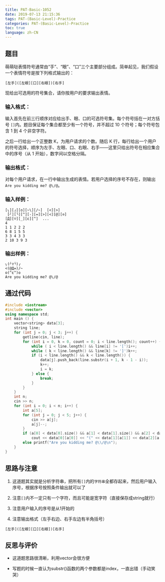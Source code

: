 ```yaml
---
title: PAT-Basic-1052
date: 2019-07-13 21:15:36
tags: PAT-(Basic-Level)-Practice
categories: PAT-(Basic-Level)-Practice
toc: true
language: zh-CN
---
```


## 题目

萌萌哒表情符号通常由“手”、“眼”、“口”三个主要部分组成。简单起见，我们假设一个表情符号是按下列格式输出的：

```
[左手]([左眼][口][右眼])[右手]
```

现给出可选用的符号集合，请你按用户的要求输出表情。

### 输入格式：

输入首先在前三行顺序对应给出手、眼、口的可选符号集。每个符号括在一对方括号 `[]`内。题目保证每个集合都至少有一个符号，并不超过 10 个符号；每个符号包含 1 到 4 个非空字符。

之后一行给出一个正整数 K，为用户请求的个数。随后 K 行，每行给出一个用户的符号选择，顺序为左手、左眼、口、右眼、右手——这里只给出符号在相应集合中的序号（从 1 开始），数字间以空格分隔。

### 输出格式：

对每个用户请求，在一行中输出生成的表情。若用户选择的序号不存在，则输出 `Are you kidding me? @\/@`。

### 输入样例：

```
[╮][╭][o][~\][/~]  [<][>]
 [╯][╰][^][-][=][>][<][@][⊙]
[Д][▽][_][ε][^]  ...
4
1 1 2 2 2
6 8 1 5 5
3 3 4 3 3
2 10 3 9 3
```

### 输出样例：

```
╮(╯▽╰)╭
<(@Д=)/~
o(^ε^)o
Are you kidding me? @\/@
```

## 通过代码
```c++
#include <iostream>
#include <vector>
using namespace std;
int main () {
	vector<string> data[3];
	string line;
	for (int j = 0; j < 3; j++) {
		getline(cin, line);
		for (int i = 0, k = 0, count = 0; i < line.length(); count++) {
			while ( i < line.length() && line[i] != '[')i++;
			while ( k < line.length() && line[k] != ']')k++;
			if (i < line.length() && k < line.length()) {
				data[j].push_back(line.substr(i + 1, k - 1 - i));
				k++;
				i = k;
			} else {
				break;
			}
		}
	}
	int n;
	cin >> n;
	for (int i = 0; i < n; i++) {
		int a[5];
		for (int j = 0; j < 5; j++) {
			cin >> a[j];
			a[j]--;
		}
		if (a[0] < data[0].size() && a[1] < data[1].size() && a[2] < data[2].size() && a[3] < data[1].size() && a[4] < data[0].size())
			cout << data[0][a[0]] << "(" << data[1][a[1]] << data[2][a[2]] << data[1][a[3]] << ")" << data[0][a[4]] << endl;
		else printf("Are you kidding me? @\\/@\n");
	}
}
```
## 思路与注意

1.  这道题其实就是分析字符串，把所有`[]`内的`字符串`全都存起来，然后用户输入序号，根据序号按照条件输出就可以了
    
2.  注意`[]`内不一定只有一个字符，而且可能是宽字符（直接保存成string就行）
    
3.  注意用户输入的序号是从1开始的
    
4.  注意输出格式（左手右边、右手左边有半角括号）
    

```
[左手]([左眼][口][右眼])[右手]
```

## 反思与评价

-   这道题思路很清晰，利用vector会很方便
    
-   写题的时候一直认为substr()函数的两个参数都是index，一直出错（手动笑哭）
